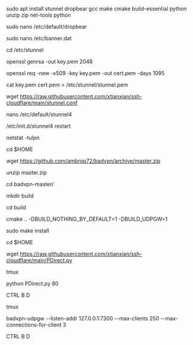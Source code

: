 sudo apt install stunnel dropbear gcc make cmake build-essential python unzip zip net-tools python

sudo nano /etc/default/dropbear

sudo nano /etc/banner.dat

cd /etc/stunnel

openssl genrsa -out key.pem 2048

openssl req -new -x509 -key key.pem -out cert.pem -days 1095

cat key.pem cert.pem > /etc/stunnel/stunnel.pem

wget https://raw.githubusercontent.com/xtianxian/ssh-cloudflare/main/stunnel.conf

nano /etc/default/stunnel4

/etc/init.d/stunnel4 restart

netstat -tulpn

cd $HOME

wget https://github.com/ambrop72/badvpn/archive/master.zip

unzip master.zip

cd badvpn-master/

mkdir build

cd build

cmake .. -DBUILD_NOTHING_BY_DEFAULT=1 -DBUILD_UDPGW=1

sudo make install

cd $HOME

wget https://raw.githubusercontent.com/xtianxian/ssh-cloudflare/main/PDirect.py

tmux

python PDirect.py 80

CTRL B D

tmux

badvpn-udpgw --listen-addr 127.0.0.1:7300 --max-clients 250 --max-connections-for-client 3

CTRL B D

